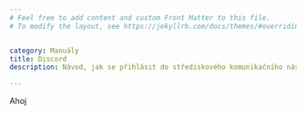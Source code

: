 ```yaml
---
# Feel free to add content and custom Front Matter to this file.
# To modify the layout, see https://jekyllrb.com/docs/themes/#overriding-theme-defaults


category: Manuály
title: Discord
description: Návod, jak se přihlásit do střediskového komunikačního nástroje jménem Discord a jak jej používat.

---
```


Ahoj
